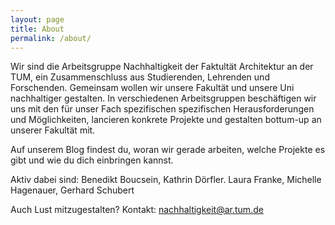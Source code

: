 ```yaml
---
layout: page
title: About
permalink: /about/
---
```


Wir sind die Arbeitsgruppe Nachhaltigkeit der Faktultät Architektur an der TUM, ein Zusammenschluss aus Studierenden, Lehrenden und Forschenden. 
Gemeinsam wollen wir unsere Fakultät und unsere Uni nachhaltiger gestalten. In verschiedenen Arbeitsgruppen beschäftigen wir uns mit den für unser Fach spezifischen spezifischen Herausforderungen und Möglichkeiten, lancieren konkrete Projekte und gestalten bottum-up an unserer Fakultät mit.

Auf unserem Blog findest du, woran wir gerade arbeiten, welche Projekte es gibt und wie du dich einbringen kannst.

Aktiv dabei sind: Benedikt Boucsein, Kathrin Dörfler. Laura Franke, Michelle Hagenauer, Gerhard Schubert

Auch Lust mitzugestalten?
Kontakt: nachhaltigkeit@ar.tum.de